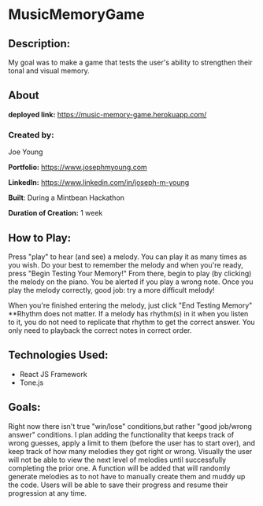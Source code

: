 # MusicMemoryGame

## Description:

My goal was to make a game that tests the user's ability to strengthen their tonal and visual memory.

## About

**deployed link:** https://music-memory-game.herokuapp.com/

### **Created by:**

Joe Young

**Portfolio:** https://www.josephmyoung.com

**LinkedIn:** https://www.linkedin.com/in/joseph-m-young

**Built**: During a Mintbean Hackathon

**Duration of Creation:** 1 week

## How to Play:

Press "play" to hear (and see) a melody. You can play it as many times as you wish. Do your best to remember the melody and when you're ready, press "Begin Testing Your Memory!"
From there, begin to play (by clicking) the melody on the piano. You be alerted if you play a wrong note. Once you play the melody correctly, good job: try a more difficult melody!

When you're finished entering the melody, just click "End Testing Memory"
\*\*Rhythm does not matter. If a melody has rhythm(s) in it when you listen to it, you do not need to replicate that rhythm to get the correct answer. You only need to playback the correct notes in correct order.

## **Technologies Used:**

- React JS Framework
- Tone.js

## Goals:

Right now there isn't true "win/lose" conditions,but rather "good job/wrong answer" conditions. I plan adding the functionality that keeps track of wrong guesses, apply a limit to them (before the user has to start over), and keep track of how many melodies they got right or wrong.
Visually the user will not be able to view the next level of melodies until successfully completing the prior one. A function will be added that will randomly generate melodies as to not have to manually create them and muddy up the code.
Users will be able to save their progress and resume their progression at any time.
